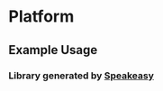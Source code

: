 # Platform
    


<!-- Start SDK Installation -->

<!-- End SDK Installation -->

## Example Usage
<!-- Start SDK Example Usage -->

<!-- End SDK Example Usage -->

<!-- Start SDK Available Operations -->

<!-- End SDK Available Operations -->
### Library generated by [Speakeasy](https://docs.speakeasyapi.dev/docs/using-speakeasy/client-sdks)
